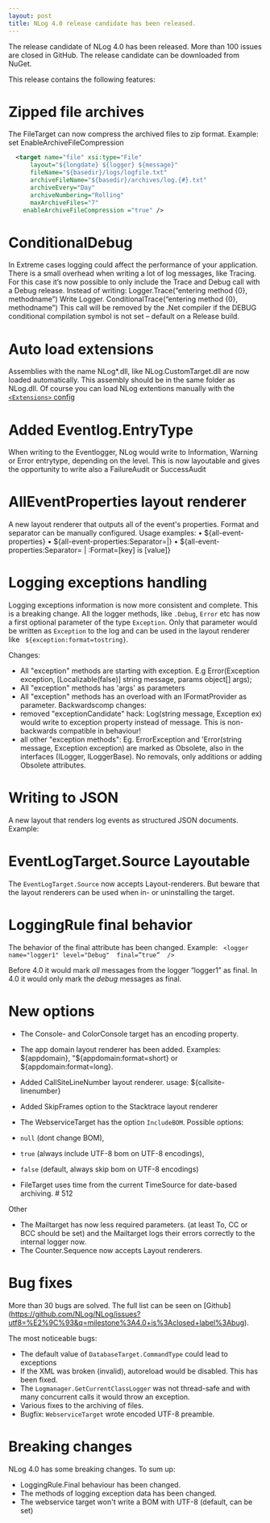 ```yaml
---
layout: post
title: NLog 4.0 release candidate has been released.
---
```


The release candidate of NLog 4.0 has been released. More than 100 issues are closed in GitHub. The release candidate can be downloaded from NuGet. 

This release contains the following features:

Zipped file archives
==
The FileTarget can now compress the archived files to zip format. 
Example: set EnableArchiveFileCompression

```xml
  <target name="file" xsi:type="File"
      layout="${longdate} ${logger} ${message}" 
      fileName="${basedir}/logs/logfile.txt" 
      archiveFileName="${basedir}/archives/log.{#}.txt"
      archiveEvery="Day"
      archiveNumbering="Rolling"
      maxArchiveFiles="7"
    enableArchiveFileCompression ="true" />
```

ConditionalDebug
==
In Extreme cases logging could affect the performance of your application. There is a small overhead when writing a lot of log messages, like Tracing.
For this case it’s now possible to only include the Trace and Debug call with a Debug release. 
Instead of writing:
Logger.Trace(“entering method {0}, methodname”)
Write
Logger. ConditionalTrace(“entering method {0}, methodname”)
This call will be removed by the .Net compiler if the DEBUG conditional compilation symbol is not set – default on a Release build.

Auto load extensions
==
Assemblies with the name NLog*.dll, like NLog.CustomTarget.dll are now loaded automatically. This assembly should be in the same folder as NLog.dll.
Of course you can load NLog extentions manually with the [`<Extensions>` config]( https://github.com/nlog/nlog/wiki/How-to-write-a-Target#how-to-use-the-newly-created-target)

Added Eventlog.EntryType
==
When writing to the Eventlogger, NLog would write to Information, Warning or Error entrytype, depending on the level. This is now layoutable and gives the opportunity to write also a FailureAudit or SuccessAudit 

AllEventProperties layout renderer
==
A new layout renderer that outputs all of the event's properties. Format and separator can be manually configured.
Usage examples:
•	${all-event-properties}
•	${all-event-properties:Separator=|}
•	${all-event-properties:Separator= | :Format=[key] is [value]}

Logging exceptions handling
==
Logging exceptions information is now more consistent and complete. This is a breaking change.
All the logger methods, like `.Debug`, `Error` etc has now a first optional parameter of the type `Exception`. Only that parameter would be written as `Exception` to the log and can be used in the layout renderer like ` ${exception:format=tostring}`. 

Changes:
*	All "exception" methods are starting with exception. E.g Error(Exception exception, [Localizable(false)] string message, params object[] args);
*	All "exception" methods has 'args' as parameters
*	All "exception" methods has an overload with an IFormatProvider as parameter.
Backwardscomp changes:
*	removed "exceptionCandidate" hack: Log(string message, Exception ex) would write to exception property instead of message. This is non-backwards compatible in behaviour!
*	all other "exception methods": Eg. ErrorException and 'Error(string message, Exception exception) are marked as Obsolete, also in the interfaces (ILogger, ILoggerBase). No removals, only additions or adding Obsolete attributes.

Writing to JSON
==
A new layout that renders log events as structured JSON documents.
Example:
<target name="jsonFile" xsi:type="File" fileName="${logFileNamePrefix}.json">
      <layout xsi:type="JsonLayout">
              <attribute name="time" layout="${longdate}" />
              <attribute name="level" layout="${level:upperCase=true}"/>
              <attribute name="message" layout="${message}" />
              <attribute name="callsite" layout="${callsite:includeSourcePath=true}" />
              <attribute name="stacktrace" layout="${stacktrace:topFrames=10}" />
              <attribute name="exception" layout="${exception:format=ToString}"/>
       </layout>
</target>

EventLogTarget.Source Layoutable
==
The `EventLogTarget.Source` now accepts Layout-renderers. But beware that the layout renderers can be used when in- or uninstalling the target. 


LoggingRule final behavior
==
The behavior of the final attribute has been changed. Example:
` <logger name="logger1" level="Debug"  final=”true”  />`

Before 4.0 it would mark _all_ messages from the logger “logger1” as final. In 4.0 it would only mark the _debug_ messages as final. 


New options
==
*	The Console- and ColorConsole target has an encoding property.
*	The app domain layout renderer has been added. Examples: ${appdomain}, "${appdomain:format=short} or ${appdomain:format=long}.
*	Added CallSiteLineNumber layout renderer. usage: ${callsite-linenumber}
*	Added SkipFrames option to the Stacktrace layout renderer
*	The WebserviceTarget has the option `IncludeBOM`. Possible options: 
  *	`null` (dont change BOM),
  *	`true` (always include UTF-8 bom on UTF-8 encodings),
  *	`false` (default, always skip bom on UTF-8 encodings)
	
*	FileTarget uses time from the current TimeSource for date-based archiving. # 512

Other
*	The Mailtarget has now less required parameters. (at least To, CC or BCC should be set) and the Mailtarget logs their errors correctly to the internal logger now. 
* The Counter.Sequence now accepts Layout renderers.

Bug fixes
==
More than 30 bugs are solved. The full list can be seen on [Github] (https://github.com/NLog/NLog/issues?utf8=%E2%9C%93&q=milestone%3A4.0+is%3Aclosed+label%3Abug).

The most noticeable bugs:

*	The default value of `DatabaseTarget.CommandType` could lead to exceptions
*	If the XML was broken (invalid), autoreload would be disabled. This has been fixed.
*	The `Logmanager.GetCurrentClassLogger` was not thread-safe and with many concurrent calls it would throw an exception.
*	Various fixes to the archiving of files.
*	Bugfix: `WebserviceTarget` wrote encoded UTF-8 preamble.


Breaking changes
==
NLog 4.0 has some breaking changes. To sum up:

*	LoggingRule.Final behaviour has been changed.
*	The methods of logging exception data has been changed.
*	The webservice target won't write a BOM with UTF-8 (default, can be set)


